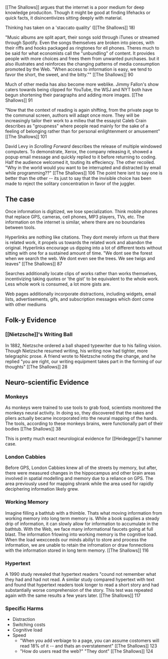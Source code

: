 [[The Shallows]] argues that the internet is a poor medium for deep knowledge produciton. Though it might be good at finding lifehacks or quick facts, it disincentivizes sitting deeply with material.

Thinking has taken on a 'staccato quality' ([[The Shallows]] 18)

"Music albums are split apart, their songs sold through iTunes or streamed through Spotify. Even the songs themselves are broken into pieces, with their riffs and hooks packaged as ringtones for ell phones. Theres much to be said for what economists call the "unbundling" of content. It provides people with more choices and frees them from unwanted purchases. but it also illustrates and reinforces the changing patterns of media consumption promoted by the Web. "When access to information is easy, we tend to favor the short, the sweet, and the bitty.""
	[[The Shallows]] 90

Much of other media has also become more weblike. Jimmy Fallon's show caters towards being clipped for YouTube, the WSJ and NYT both have begun shortening their paragraphs and adding more images.
	[[The Shallows]] 91

"Now that the context of reading is again shifting, from the private page to the communal screen, authors will adapt once more. They will be increasingly tailor their work to a milieu that the essayist Caleb Crain describes as "groupness" where people read mainly for the sake of a feeling of belonging rather than for  personal enlightenment or amusement"
	[[The Shallows]] 101

David Levy in *Scrolling Forward* describes the release of multiple windowed computers. To demonstrate, Xerox, the company releasing it, showed a popup email message and quickly replied to it before returning to coding. Half the audience welcomed it, touting its effeciency. The other recoiled. "Why in the world would you want to be interrupted and distracted by email while programming??"
	[[The Shallows]] 106
	The point here isnt to say one is better than the other -- its just to say that the invisible choice has been made to reject the solitary concentration in favor of the juggler. 
## The case
Once information is digitized, we lose specialization. Think mobile phones that replace GPS, cameras, cell phones, MP3 players, TVs, etc. The information on the internet is similar, where there are no boundaries between tools. 

Hyperlinks are nothing like citations. They dont merely inform us that there is related work, it propels us towards the related work and abandon the original. Hyperlinks encourage us dipping into a lot of different texts without sitting with one for a sustained amount of time. "We dont see the forest when we search the web. We dont even see the trees. We see twigs and leaves"
	[[The Shallows]] 87

Searches additionally locate clips of works rather than works themselves, incentivizing taking quotes or 'the gist' to be equivalent to the whole work. Less whole work is consumed, a lot more gists are. 

Web pages additionally incorporate distractions, including widgets, email lists, advertisements, gifs, and subscription messages which dont come with other mediums


## Folk-y Evidence
### [[Nietzsche]]'s Writing Ball
In 1882, Nietzsche ordered a ball shaped typewriter due to his failing vision. Though Nietzsche resumed writing, his writing now had tighter, more telegraphic prose. A friend wrote to Nietzsche noting the change, and he replied "you are right,  our writing equipment  takes part in the forming of our thoughts"
	[[The Shallows]] 28

## Neuro-scientific Evidence

### Monkeys
As monkeys were trained to use tools to grab food, scientists monitored the monkeys neural activity. In doing so, they discovered that the rakes and pliers actually became incorporated into the neural mapping of the hands. The tools, according to these monkeys brains, were functionally part of their bodies
	[[The Shallows]] 38

This is pretty much exact neurological evidence for [[Heidegger]]'s hammer case.

### London Cabbies
Before GPS, London Cabbies knew all of the streets by memory, but after, there were measured changes in the hippocampus and other brain areas involved in spatial modelling and memory due to a reliance on GPS. The area previously used for mapping shrank while the area used for rapidly deciphering information likely grew. 

### Working Memory
Imagine filling a bathtub with a thimble. Thats what moving information from working memory into long term memory is.
While a book supplies a steady drip of information, it can slowly allow for information to accumulate in the bathtub. With the Web, we face many informational faucets going at full blast. The information frlowing into working memory is the cognitive load. When the load wexcceeds our minds abiliyt to store and process the information, we are unable to retain the infromation or draw fonnections with the information stored in long term memory. 
	[[The Shallows]] 116

### Hypertext
A 1990 study revealed that hypertext readers "cound not remember what they had and had not read. A similar study compared hypertext with text and found that hypertext readers took longer to read a short story and had substantially worse comprehension of the story. This test was repeated again with the same results a few years later.
	[[The Shallows]] 117

### Specific Harms
- Distraction
- Switching costs
- Cognitive load
- Speed
	- "When you add verbiage to a page, you can assume costomers will read 18% of it -- and thats an overstatement" [[The Shallows]] 123
	- "How do users read the web?" "They dont" [[The Shallows]] 124  